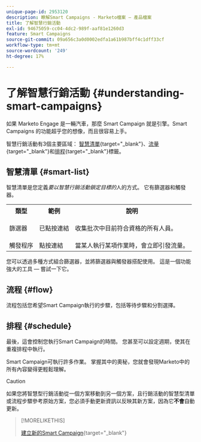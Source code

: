 ```yaml
---
unique-page-id: 2953120
description: 瞭解Smart Campaigns - Marketo檔案 — 產品檔案
title: 了解智慧行銷活動
exl-id: 94675059-cc04-4dc2-989f-aaf81e1260d3
feature: Smart Campaigns
source-git-commit: 09a656c3a0d0002edfa1a61b987bff4c1dff33cf
workflow-type: tm+mt
source-wordcount: '249'
ht-degree: 17%

---
```


# 了解智慧行銷活動 {#understanding-smart-campaigns}

如果 Marketo Engage 是一輛汽車，那麼 Smart Campaign 就是引擎。Smart Campaigns 的功能超乎您的想像，而且很容易上手。

智慧行銷活動有3個主要區域： [智慧清單](/help/marketo/product-docs/core-marketo-concepts/smart-lists-and-static-lists/understanding-smart-lists.md){target="_blank"}、[流量](/help/marketo/product-docs/core-marketo-concepts/smart-campaigns/flow-actions/add-a-flow-step-to-a-smart-campaign.md){target="_blank"}和[排程](/help/marketo/product-docs/core-marketo-concepts/smart-campaigns/using-smart-campaigns/schedule-a-recurring-batch-campaign.md){target="_blank"}標籤。

## 智慧清單 {#smart-list}

智慧清單是您定義&#x200B;_要以智慧行銷活動鎖定目標的_&#x200B;人的方式。 它有篩選器和觸發器。

<table>
 <tbody>
  <tr>
   <th>類型</th>
   <th>範例</th>
   <th>說明</th>
  </tr>
  <tr>
   <td>篩選器</td>
   <td>已點按連結</td>
   <td><p>收集批次中目前符合資格的所有人員。</p></td>
  </tr>
  <tr>
   <td colspan="1">觸發程序</td>
   <td colspan="1">點按連結</td>
   <td colspan="1">當某人執行某項作業時，會立即引發流量。</td>
  </tr>
 </tbody>
</table>

您可以透過多種方式組合篩選器，並將篩選器與觸發器搭配使用。 這是一個功能強大的工具 — 嘗試一下它。

## 流程 {#flow}

流程包括您希望Smart Campaign執行的步驟，包括等待步驟和分割選擇。

## 排程 {#schedule}

最後，這會控制您執行Smart Campaign的時間。 您甚至可以設定週期，使其在重複排程中執行。

Smart Campaign可執行許多作業。 掌握其中的奧秘，您就會發現Marketo中的所有內容變得更輕鬆理解。

>[!CAUTION]
>
>如果您將智慧型行銷活動從一個方案移動到另一個方案，且行銷活動的智慧型清單或流程步驟參考原始方案，您必須手動更新資訊以反映其新方案，因為它&#x200B;**不會**&#x200B;自動更新。

>[!MORELIKETHIS]
>
>[建立新的Smart Campaign](/help/marketo/product-docs/core-marketo-concepts/smart-campaigns/creating-a-smart-campaign/create-a-new-smart-campaign.md){target="_blank"}
